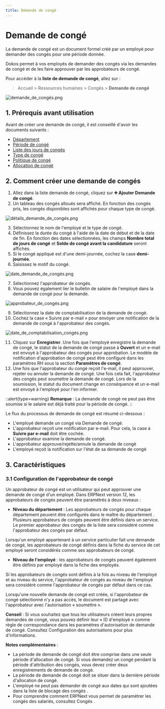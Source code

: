 ```yaml
---
title: Demande de congé
---
```


# Demande de congé
La demande de congé est un document formel créé par un employé pour demander des congés pour une période donnée.

Dokos permet à vos employés de demander des congés via les demandes de congé et de les faire approuver par les approbateurs de congé.

Pour accéder à la **liste de demande de congé**, allez sur :

> Accueil > Ressources humaines > Congés > **Demande de congé**

![demande_de_congés.png](/content/rh/leave-application/demande_de_congés.png)

## 1. Prérequis avant utilisation

Avant de créer une demande de congé, il est conseillé d'avoir les documents suivants :

- [Département](/dokos/hrms/cycle-de-vie/department)
- [Période de congé](/dokos/hrms/conges/leave-period)
- [Liste des jours de congés](/dokos/hrms/conges/holiday-list)
- [Type de congé](/dokos/hrms/conges/leave-type)
- [Politique de congé](/dokos/hrms/conges/leave-policy)
- [Allocation de congé](/dokos/hrms/conges/leave-allocation)

## 2. Comment créer une demande de congés

1. Allez dans la liste demande de congé, cliquez sur **:heavy_plus_sign: Ajouter Demande de congé**.
2. Un tableau des congés alloués sera affiché. En fonction des congés pris, les congés disponibles sont affichés pour chaque type de congé.

![détails_demande_de_congés.png](/content/rh/leave-application/détails_demande_de_congés.png)

3. Sélectionnez le nom de l'employé et le type de congé.
4. Définissez la durée du congé à l'aide de la date de début et de la date de fin. En fonction des dates sélectionnées, les champs **Nombre total de jours de congé** et **Solde de congé avant la candidature** seront affichés.
5. Si le congé appliqué est d'une demi-journée, cochez la case **demi-journée**.
6. Saisissez le motif du congé.

![date_demande_de_congés.png](/content/rh/leave-application/date_demande_de_congés.png)

7. Sélectionnez l'approbateur de congés.
8. Vous pouvez également lier le bulletin de salaire de l'employé dans la demande de congé pour la demande.

![approbateur_de_congés.png](/content/rh/leave-application/approbateur_de_congés.png)

9. Sélectionnez la date de comptabilisation de la demande de congé.
10. Cochez la case « Suivre par e-mail » pour envoyer une notification de la demande de congé à l'approbateur des congés.

![date_de_comptabilisation_congés.png](/content/rh/leave-application/date_de_comptabilisation_congés.png)

11. Cliquez sur **Enregistrer**. 
Une fois que l'employé enregistre la demande de congé, le statut de la demande de congé passe à **Ouvert** et un e-mail est envoyé à l'approbateur des congés pour approbation. Le modèle de notification d'approbation de congé peut être configuré dans les paramètres RH sous la section **Paramètres de congé**.
12. Une fois que l'approbateur du congé reçoit l'e-mail, il peut approuver, rejeter ou annuler la demande de congé. Une fois cela fait, l'approbateur des congés peut soumettre la demande de congé. 
Lors de la soumission, le statut du document change en conséquence et un e-mail est envoyé à l'employé pour l'en informer.

::alert{type=warning}
**Remarque** : La demande de congé ne peut pas être soumise si le salaire est déjà traité pour la période de congé.
::

Le flux du processus de demande de congé est résumé ci-dessous :

- L'employé demande un congé via Demande de congé.
- L'approbateur reçoit une notification par e-mail. Pour cela, la case à **Suivre par e-mail** doit être cochée.
- L'approbateur examine la demande de congé.
- L'approbateur approuve/rejette/annule la demande de congé
- L'employé reçoit la notification sur l'état de sa demande de congé

## 3. Caractéristiques 

### 3.1 Configuration de l'approbateur de congé

Un approbateur de congé est un utilisateur qui peut approuver une demande de congé d'un employé. Dans ERPNext version 12, les approbateurs de congés peuvent être paramétrés à deux niveaux :

- **Niveau du département** : Les approbateurs de congés pour chaque département peuvent être configurés dans le maître du département . Plusieurs approbateurs de congés peuvent être définis dans un service. Le premier approbateur des congés de la liste sera considéré comme l'approbateur des congés par défaut.

Lorsqu'un employé appartenant à un service particulier fait une demande de congé, les approbateurs de congé définis dans la fiche du service de cet employé seront considérés comme ses approbateurs de congé.

- **Niveau de l'employé** : les approbateurs de congés peuvent également être définis par employé dans la fiche des employés.

Si les approbateurs de congés sont définis à la fois au niveau de l'employé et au niveau du service, l'approbateur de congés au niveau de l'employé sera considéré comme l'approbateur de congés par défaut dans ce cas.

Lorsqu'une nouvelle demande de congé est créée, si l'approbateur de congé sélectionné n'y a pas accès, le document est partagé avec l'approbateur avec l'autorisation « soumettre ».

**Conseil** : Si vous souhaitez que tous les utilisateurs créent leurs propres demandes de congé, vous pouvez définir leur « ID d'employé » comme règle de correspondance dans les paramètres d'autorisation de demande de congé. Consultez Configuration des autorisations pour plus d'informations.

**Notes complémentaires** :

- La période de demande de congé doit être comprise dans une seule période d'allocation de congé. Si vous demandez un congé pendant la période d'attribution des congés, vous devez créer deux enregistrements de demande de congé.
- La période de demande de congé doit se situer dans la dernière période d'allocation de congé.
- L'employé ne peut pas demander de congé aux dates qui sont ajoutées dans la liste de blocage des congés .
- Pour comprendre comment ERPNext vous permet de paramétrer les congés des salariés, consultez Congés .

